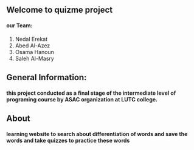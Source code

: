 ## Welcome to quizme project 
#### our Team:
1. Nedal Erekat
2. Abed Al-Azez
3. Osama Hanoun
4. Saleh Al-Masry

## General Information:
#### this project conducted as a final stage of the intermediate level of programing course by ASAC organization at LUTC college.

## About
#### learning website to search about differentiation of words and save the words and take quizzes to practice these words
